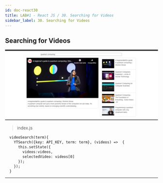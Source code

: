 ```yaml
---
id: doc-react30
title: LAB#1 - React JS / 30. Searching for Videos
sidebar_label: 30. Searching for Videos
---
```


## Searching for Videos


![alt text](.\assets\React_Imagem30_1.jpg)

> index.js

~~~
  videoSearch(term){
    YTSearch({key: API_KEY, term: term}, (videos) =>  {
      this.setState({
        videos:videos,
        selectedVideo: videos[0]
      });
    });
  }

~~~


---
